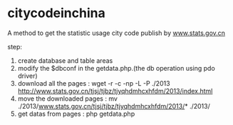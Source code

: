 citycodeinchina
===============

A method to get the statistic usage city code publish by www.stats.gov.cn

step:
  1. create database and table areas
  2. modify the $dbconf in the getdata.php.(the db operation using pdo driver)
  3. download all the pages : wget -r -c -np -L -P ./2013 http://www.stats.gov.cn/tjsj/tjbz/tjyqhdmhcxhfdm/2013/index.html
  4. move the downloaded pages : mv ./2013/www.stats.gov.cn/tjsj/tjbz/tjyqhdmhcxhfdm/2013/* ./2013/
  5. get datas from pages : php getdata.php
